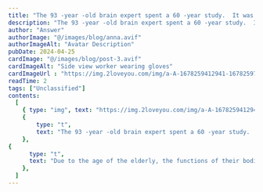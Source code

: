 ```yaml
---
title: "The 93 -year -old brain expert spent a 60 -year study.  It was found if don't eat two foods , they will not suffer from dementia in this life!"
description: "The 93 -year -old brain expert spent a 60 -year study.  It was found if don't eat two foods , they will not suffer from dementia in this life!"
author: "Answer"
authorImage: "@/images/blog/anna.avif"
authorImageAlt: "Avatar Description"
pubDate: 2024-04-25
cardImage: "@/images/blog/post-3.avif"
cardImageAlt: "Side view worker wearing gloves"
cardImageUrl : "https://img.2loveyou.com/img/a-A-1678259412941-1678259756339.jpg"
readTime: 2
tags: ["Unclassified"]
contents:
  [
    { type: "img", text: "https://img.2loveyou.com/img/a-A-1678259412941-1678259756339.jpg" },
    { 
        type: "t", 
        text: "The 93 -year -old brain expert spent a 60 -year study.  It was found if don't eat two foods , they will not suffer from dementia in this life!"
    },
{
      type: "t",
      text: "Due to the age of the elderly, the functions of their bodies have gradually declined, So it is easy to cause dementia,  so pay special attention to your diet. Try to avoid cold and greasy, spicy and irritating food, and you cannot smoke. Eat more fresh fruits and vegetables, fish, and drinking green tea often to prevent the formation of dementia."
    },
  ]
---
```

